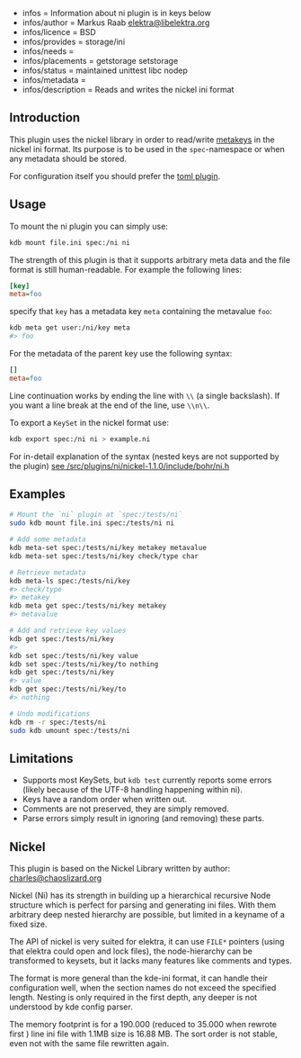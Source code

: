 - infos = Information about ni plugin is in keys below
- infos/author = Markus Raab <elektra@libelektra.org>
- infos/licence = BSD
- infos/provides = storage/ini
- infos/needs =
- infos/placements = getstorage setstorage
- infos/status = maintained unittest libc nodep
- infos/metadata =
- infos/description = Reads and writes the nickel ini format

## Introduction

This plugin uses the nickel library in order to read/write
[metakeys](/doc/help/elektra-metadata.md) in the nickel ini format. Its purpose is to be
used in the `spec`-namespace or when any metadata should be
stored.

For configuration itself you should prefer the [toml plugin](/src/plugins/toml).

## Usage

To mount the ni plugin you can simply use:

```bash
kdb mount file.ini spec:/ni ni
```

The strength of this plugin is that it supports arbitrary meta
data and the file format is still human-readable.
For example the following lines:

```ini
[key]
meta=foo
```

specify that `key` has a metadata key `meta` containing the metavalue `foo`:

```bash
kdb meta get user:/ni/key meta
#> foo
```

For the metadata of the parent key use the following syntax:

```ini
[]
meta=foo
```

Line continuation works by ending the line with `\\` (a single backslash).
If you want a line break at the end of the line, use `\\n\\`.

To export a `KeySet` in the nickel format use:

```bash
kdb export spec:/ni ni > example.ni
```

For in-detail explanation of the syntax
(nested keys are not supported by the plugin)
[see /src/plugins/ni/nickel-1.1.0/include/bohr/ni.h](/src/plugins/ni/nickel-1.1.0/include/bohr/ni.h)

## Examples

```sh
# Mount the `ni` plugin at `spec:/tests/ni`
sudo kdb mount file.ini spec:/tests/ni ni

# Add some metadata
kdb meta-set spec:/tests/ni/key metakey metavalue
kdb meta-set spec:/tests/ni/key check/type char

# Retrieve metadata
kdb meta-ls spec:/tests/ni/key
#> check/type
#> metakey
kdb meta get spec:/tests/ni/key metakey
#> metavalue

# Add and retrieve key values
kdb get spec:/tests/ni/key
#>
kdb set spec:/tests/ni/key value
kdb set spec:/tests/ni/key/to nothing
kdb get spec:/tests/ni/key
#> value
kdb get spec:/tests/ni/key/to
#> nothing

# Undo modifications
kdb rm -r spec:/tests/ni
sudo kdb umount spec:/tests/ni
```

## Limitations

- Supports most KeySets, but `kdb test` currently reports some errors
  (likely because of the UTF-8 handling happening within ni).
- Keys have a random order when written out.
- Comments are not preserved, they are simply removed.
- Parse errors simply result in ignoring (and removing) these parts.

## Nickel

This plugin is based on the Nickel Library written by
author: charles@chaoslizard.org

Nickel (Ni) has its strength in building up a hierarchical
recursive Node structure which is perfect for parsing and
generating ini files. With them arbitrary deep nested hierarchy
are possible, but limited in a keyname of a fixed size.

The API of nickel is very suited for elektra, it can use
`FILE*` pointers (using that elektra could open and lock
files), the node-hierarchy can be transformed to
keysets, but it lacks many features like comments
and types.

The format is more general than the kde-ini format, it can
handle their configuration well, when the section names
do not exceed the specified length. Nesting is only required
in the first depth, any deeper is not understood by kde config
parser.

The memory footprint is for a 190.000 (reduced to 35.000 when
rewrote first ) line ini file with 1.1MB size is 16.88 MB.
The sort order is not stable, even not with the same file
rewritten again.
